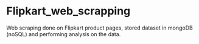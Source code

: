 # Flipkart_web_scrapping
Web scraping done on Flipkart product pages, stored dataset in mongoDB (noSQL) and performing analysis on the data.
